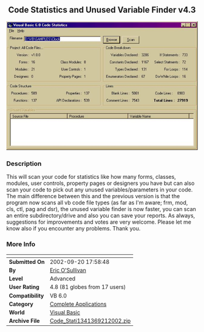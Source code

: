 ﻿<div align="center">

## Code Statistics and Unused Variable Finder v4\.3

<img src="PIC200292018434581.jpg">
</div>

### Description

This will scan your code for statistics like how many forms, classes, modules, user controls, property pages or designers you have but can also scan your code to pick out any unused variables/parameters in your code. The main difference between this and the previous version is that the program now scans all vb code file types (as far as I'm aware; frm, mod, cls, ctl, pag and dsr), the unused variable finder is now faster, you can scan an entire subdirectory/drive and also you can save your reports. As always, suggestions for improvements and votes are very welcome. Please let me know also if you encounter any problems. Thank you.
 
### More Info
 


<span>             |<span>
---                |---
**Submitted On**   |2002-09-20 17:58:48
**By**             |[Eric O'Sullivan](https://github.com/Planet-Source-Code/PSCIndex/blob/master/ByAuthor/eric-o-sullivan.md)
**Level**          |Advanced
**User Rating**    |4.8 (81 globes from 17 users)
**Compatibility**  |VB 6\.0
**Category**       |[Complete Applications](https://github.com/Planet-Source-Code/PSCIndex/blob/master/ByCategory/complete-applications__1-27.md)
**World**          |[Visual Basic](https://github.com/Planet-Source-Code/PSCIndex/blob/master/ByWorld/visual-basic.md)
**Archive File**   |[Code\_Stati1341369212002\.zip](https://github.com/Planet-Source-Code/eric-o-sullivan-code-statistics-and-unused-variable-finder-v4-3__1-39149/archive/master.zip)








